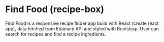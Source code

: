 # Find Food (recipe-box)

Find Food is a responsive recipe finder app build with React (create react app), data fetched from Edamam API and styled with Bootstrap. User can search for recipes and find a recipe ingredients.



